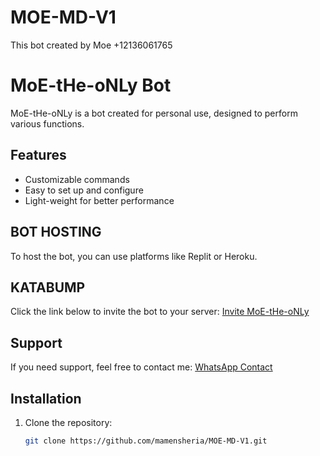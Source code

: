 # MOE-MD-V1
This bot created by Moe +12136061765

# MoE-tHe-oNLy Bot

MoE-tHe-oNLy is a bot created for personal use, designed to perform various functions.

## Features

- Customizable commands
- Easy to set up and configure
- Light-weight for better performance

## BOT HOSTING

To host the bot, you can use platforms like Replit or Heroku.

## KATABUMP

Click the link below to invite the bot to your server:
[Invite MoE-tHe-oNLy](https://discord.com/oauth2/authorize?client_id=YOUR_CLIENT_ID&scope=bot)

## Support

If you need support, feel free to contact me:
[WhatsApp Contact](https://wa.me/message/HEYNTN2KD6K7O1)

## Installation

1. Clone the repository:

   ```bash
   git clone https://github.com/mamensheria/MOE-MD-V1.git
